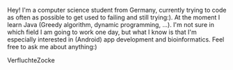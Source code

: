 Hey! I'm a computer science student from Germany, currently trying to code as often as possible to get used to failing and still trying:). At the moment I learn Java (Greedy algorithm, dynamic programming, ...). I'm not sure in which field I am going to work one day, but what I know is that I'm especially interested in (Android) app development and bioinformatics. Feel free to ask me about anything:)

VerfluchteZocke

